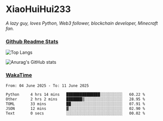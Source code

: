 # XiaoHuiHui233

*A lazy guy, loves Python, Web3 follower, blockchain developer, Minecraft fan.*

### [Github Readme Stats](https://github.com/anuraghazra/github-readme-stats)

![Top Langs](https://github-readme-stats.vercel.app/api/top-langs/?username=XiaoHuiHui233&layout=compact&theme=github_dark)

![Anurag's GitHub stats](https://github-readme-stats.vercel.app/api?username=XiaoHuiHui233&show_icons=true&theme=github_dark)

### [WakaTime](https://wakatime.com)

<!--START_SECTION:waka-->

```txt
From: 04 June 2025 - To: 11 June 2025

Python     4 hrs 14 mins   ███████████████░░░░░░░░░░   60.22 %
Other      2 hrs 2 mins    ███████▒░░░░░░░░░░░░░░░░░   28.95 %
TOML       33 mins         ██░░░░░░░░░░░░░░░░░░░░░░░   07.91 %
JSON       12 mins         ▓░░░░░░░░░░░░░░░░░░░░░░░░   02.90 %
Text       0 secs          ░░░░░░░░░░░░░░░░░░░░░░░░░   00.02 %
```

<!--END_SECTION:waka-->
